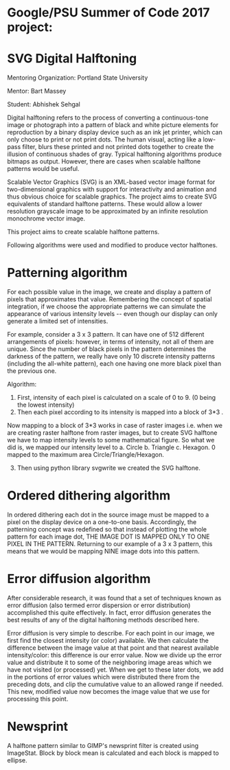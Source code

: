 # Google/PSU Summer of Code 2017 project: 
# SVG Digital Halftoning
Mentoring Organization: Portland State University

Mentor: Bart Massey

Student: Abhishek Sehgal


Digital halftoning refers to the process of converting a continuous-tone image or photograph into a pattern of black and white picture elements for reproduction by a binary display device such as an ink jet printer, which can only choose to print or not print dots. The human visual, acting like a low-pass filter, blurs these printed and not printed dots together to create the illusion of continuous shades of gray. Typical halftoning algorithms produce bitmaps as output. However, there are cases when scalable halftone patterns would be useful.

Scalable Vector Graphics (SVG) is an XML-based vector image format for two-dimensional graphics with support for interactivity and animation and thus obvious choice for scalable graphics. The project aims to create SVG equivalents of standard halftone patterns. These would allow a lower resolution grayscale image to be approximated by an infinite resolution monochrome vector image.

This project aims to create scalable halftone patterns.


Following algorithms were used and modified to produce vector halftones.


# Patterning algorithm


For each possible value in the image, we create and display a pattern of pixels that approximates that value. Remembering the concept of spatial integration, if we choose the appropriate patterns we can simulate the appearance of various intensity levels -- even though our display can only generate a limited set of intensities.

For example, consider a 3 x 3 pattern. It can have one of 512 different arrangements of pixels:  however, in terms of intensity, not all of them are unique.  Since the number of black pixels in the pattern determines the darkness of the pattern, we really have only 10 discrete intensity patterns (including the all-white pattern), each one having one more black pixel than the previous one.

Algorithm:
1. First, intensity of each pixel is calculated on a scale of 0 to 9. (0 being the lowest intensity)
2. Then each pixel according to its intensity is mapped into a block of 3*3 . 

Now mapping to a block of 3*3 works in case of raster images i.e. when we are creating raster halftone from raster images, but to create SVG halftone we have to map intensity levels to some mathematical figure. 
So what we did is, we mapped our intensity level to 
 a. Circle
 b. Triangle
 c. Hexagon. 
0 mapped to the maximum area Circle/Triangle/Hexagon. 

3. Then using python library svgwrite we created the SVG halftone.


# Ordered dithering algorithm


In ordered dithering each dot in the source image must be mapped to a pixel on the display device on a one-to-one basis.  Accordingly, the patterning concept was redefined so that instead of plotting the whole pattern for each image dot, THE IMAGE DOT IS MAPPED ONLY TO ONE PIXEL IN THE PATTERN. Returning to our example of a 3 x 3 pattern, this means that we
would be mapping NINE image dots into this pattern.


# Error diffusion algorithm


After considerable research, it was found that a set of techniques known as error diffusion (also termed error dispersion or error distribution) accomplished this quite effectively. In fact, error diffusion generates the best results of any of the digital halftoning methods described here. 

Error diffusion is very simple to describe. For each point in our image, we first find the closest intensity (or color) available. We then calculate the difference between the image value at that point and that nearest available intensity/color: this difference is our error value. Now we divide up the error value and distribute it to some of the neighboring image areas which we have not visited (or processed) yet. When we get to these later dots, we add in the portions of error values which were distributed there from the preceding dots, and clip the cumulative value to an allowed range if needed. This new, modified value now becomes the image value that we use for processing this point.


# Newsprint


A halftone pattern similar to GIMP's newsprint filter is created using ImageStat. Block by block mean is calculated and each block is mapped to ellipse.


